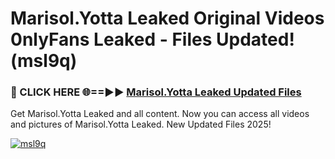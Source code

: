 # Marisol.Yotta Leaked Original Videos 0nlyFans Leaked - Files Updated! (msl9q)

<h3>🔴 CLICK HERE 🌐==►► <a href="https://tinyurl.com/ehrbuxhb" rel="nofollow">Marisol.Yotta Leaked Updated Files</a></h3>

Get Marisol.Yotta Leaked and all content. Now you can access all videos and pictures of Marisol.Yotta Leaked. New Updated Files 2025!

[![msl9q](https://i.imgur.com/lVYEuWS.gif)](https://tinyurl.com/ehrbuxhb)
